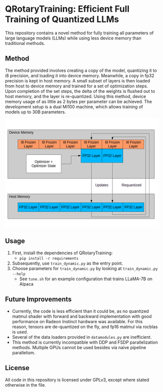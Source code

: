 # QRotaryTraining: Efficient Full Training of Quantized LLMs

This repository contains a novel method for fully training all parameters of large language models (LLMs) while using less device memory than traditional methods.

## Method

The method provided involves creating a copy of the model, quantizing it to i8 precision, and loading it into device memory. Meanwhile, a copy in fp32 precision is kept in host memory. A small subset of layers is then loaded from host to device memory and trained for a set of optimization steps. Upon completion of the set steps, the delta of the weights is flushed out to host memory, and the layer is re-quantized. Using this method, device memory usage of as little as 2 bytes per parameter can be achieved. The development setup is a dual MI100 machine, which allows training of models up to 30B parameters.

![Architecture](doc/architecture.png)

## Usage

1. First, install the dependencies of QRotaryTraining:
    * `pip install -r requirements`
2. Subsequently, use `train_dynamic.py` as the entry point.
3. Choose parameters for `train_dynamic.py` by looking at `train_dynamic.py --help`
    * See `tune.sh` for an example configuration that trains LLaMA-7B on Alpaca

## Future Improvements

* Currently, the code is less efficient than it could be, as no quantized matmul shader with forward and backward implementation with good performance on Radeon Instinct hardware was available. For this reason, tensors are de-quantized on the fly, and fp16 matmul via rocblas is used.
* Several of the data loaders provided in `datamodules.py` are inefficient.
* This method is currently incompatible with DDP and FSDP parallelization methods. Multiple GPUs cannot be used besides via naive pipeline parallelism.

## License

All code in this repository is licensed under GPLv3, except where stated otherwise in the file.
